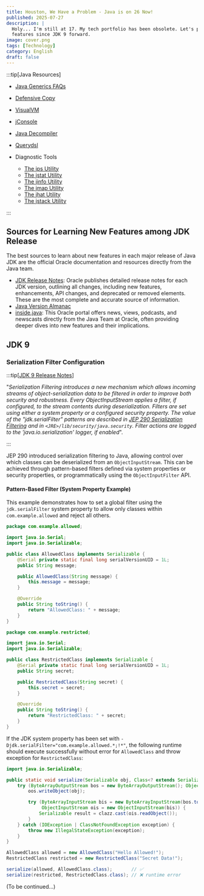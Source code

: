 ```yaml
---
title: Houston, We Have a Problem - Java is on 26 Now!
published: 2025-07-27
description: |
  Holy... I'm still at 17. My tech portfolio has been obsolete. Let's put up a blog that shares the updates and new
  features since JDK 9 forward.
image: cover.png
tags: [Technology]
category: English
draft: false
---
```


:::tip[Java Resources]

- [Java Generics FAQs](http://www.angelikalanger.com/GenericsFAQ/JavaGenericsFAQ.html)
- [Defensive Copy](http://www.javapractices.com/topic/TopicAction.do?Id=15)
- [VisualVM](https://visualvm.github.io/)
- [jConsole](https://openjdk.java.net/tools/svc/jconsole/)
- [Java Decompiler](http://java-decompiler.github.io/)
- [Querydsl](http://querydsl.com/)
- Diagnostic Tools

  - [The jps Utility](https://docs.oracle.com/javase/8/docs/technotes/guides/troubleshoot/tooldescr015.html)
  - [The jstat Utility](https://docs.oracle.com/javase/8/docs/technotes/guides/troubleshoot/tooldescr017.html)
  - [The jinfo Utility](https://docs.oracle.com/javase/8/docs/technotes/guides/troubleshoot/tooldescr013.html)
  - [The jmap Utility](https://docs.oracle.com/javase/8/docs/technotes/guides/troubleshoot/tooldescr014.html)
  - [The jhat Utility](https://docs.oracle.com/javase/8/docs/technotes/guides/troubleshoot/tooldescr012.html)
  - [The jstack Utility](https://docs.oracle.com/javase/8/docs/technotes/guides/troubleshoot/tooldescr016.html)

:::

Sources for Learning New Features among JDK Release
----------------------------------------------------

The best sources to learn about new features in each major release of Java JDK are the official Oracle documentation and
resources directly from the Java team.

- [JDK Release Notes](https://www.oracle.com/java/technologies/javase/jdk-relnotes-index.html): Oracle publishes
  detailed release notes for each JDK version, outlining all changes, including new features, enhancements, API changes,
  and deprecated or removed elements. These are the most complete and accurate source of information.
- [Java Version Almanac](https://javaalmanac.io/)
- [inside.java](https://inside.java/): This Oracle portal offers news, views, podcasts, and newscasts directly from the
  Java Team at Oracle, often providing deeper dives into new features and their implications.

JDK 9
-----

### Serialization Filter Configuration

:::tip[[JDK 9 Release Notes](https://www.oracle.com/java/technologies/javase/9-relnotes.html#JDK-8155760)]

"_Serialization Filtering introduces a new mechanism which allows incoming streams of object-serialization data to be
filtered in order to improve both security and robustness. Every ObjectInputStream applies a filter, if configured, to
the stream contents during deserialization. Filters are set using either a system property or a configured security
property. The value of the "jdk.serialFilter" patterns are described in
[JEP 290 Serialization Filtering](http://openjdk.java.net/jeps/290) and in `<JRE>/lib/security/java.security`. Filter
actions are logged to the 'java.io.serialization' logger, if enabled_".

:::

JEP 290 introduced serialization filtering to Java, allowing control over which classes can be deserialized from an
`ObjectInputStream`. This can be achieved through pattern-based filters defined via system properties or security
properties, or programmatically using the `ObjectInputFilter` API.

#### Pattern-Based Filter (System Property Example)

This example demonstrates how to set a global filter using the `jdk.serialFilter` system property to allow only classes
within `com.example.allowed` and reject all others.

```java title="AllowedClass.java"
package com.example.allowed;

import java.io.Serial;
import java.io.Serializable;

public class AllowedClass implements Serializable {
    @Serial private static final long serialVersionUID = 1L;
    public String message;

    public AllowedClass(String message) {
        this.message = message;
    }

    @Override
    public String toString() {
        return "AllowedClass: " + message;
    }
}
```

```java title=RestrictedClass.java
package com.example.restricted;

import java.io.Serial;
import java.io.Serializable;

public class RestrictedClass implements Serializable {
    @Serial private static final long serialVersionUID = 1L;
    public String secret;

    public RestrictedClass(String secret) {
        this.secret = secret;
    }

    @Override
    public String toString() {
        return "RestrictedClass: " + secret;
    }
}
```

If the JDK system property has been set with `-Djdk.serialFilter="com.example.allowed.*;!*"`, the following runtime
should execute successfully without error for `AllowedClass` and throw exception for `RestrictedClass`:

```java
import java.io.Serializable;

public static void serialize(Serializable obj, Class<? extends Serializable> clazz) {
    try (ByteArrayOutputStream bos = new ByteArrayOutputStream(); ObjectOutputStream oos = new ObjectOutputStream(bos)) {
        oos.writeObject(obj);

        try (ByteArrayInputStream bis = new ByteArrayInputStream(bos.toByteArray());
             ObjectInputStream ois = new ObjectInputStream(bis)) {
            Serializable result = clazz.cast(ois.readObject());
        }
    } catch (IOException | ClassNotFoundException exception) {
        throw new IllegalStateException(exception);
    }
}

AllowedClass allowed = new AllowedClass("Hello Allowed!");
RestrictedClass restricted = new RestrictedClass("Secret Data!");

serialize(allowed, AllowedClass.class);       // ✅
serialize(restricted, RestrictedClass.class); // ❌ runtime error
```

(To be continued...)